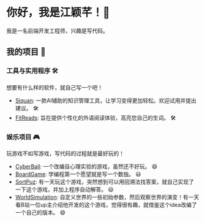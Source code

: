 # 你好，我是江颖芊！👋

我是一名前端开发工程师，兴趣是写代码。

## 我的项目 🚀

### 工具与实用程序 🛠️

想要有什么样的软件，就自己写一个吧！

- [Siquan](https://siquan.org/): 一款AI辅助的知识管理工具，让学习变得更加轻松。欢迎试用并提出建议。 🛠️
- [FitReads](https://github.com/yqianjiang/fitreads): 旨在提供个性化的外语阅读体验，高亮您自己的生词。 🛠️

### 娱乐项目 🎮

玩游戏不如写游戏，写代码的过程就是最好玩的！

- [CyberBall](https://github.com/yqianjiang/CyberBall): 一个改编自心理实验的游戏，虽然还不好玩。 😄
- [BoardGame](https://github.com/yqianjiang/board-game): 学编程第一个愿望就是写一个数独。 😃
- [SortPuz](https://github.com/yqianjiang/sort-puz): 有一天玩这个游戏，突然想到可以用回溯法找答案，就自己实现了一下这个游戏，并加上程序自动解答。 😃
- [WorldSimulation](https://huggingface.co/spaces/coraKong/WorldSimulation): 自定义世界的一些初始参数，然后观察世界的演变！有一天看B站一位up主介绍他开发的这个游戏，觉得很有趣，就借鉴这个idea改编了一个自己的版本。 😄
